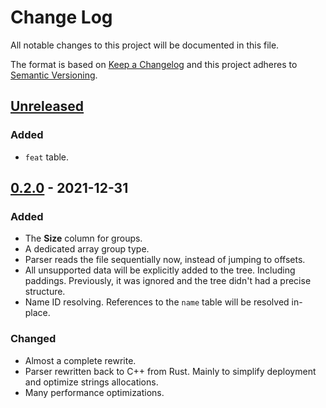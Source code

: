 # Change Log
All notable changes to this project will be documented in this file.

The format is based on [Keep a Changelog](http://keepachangelog.com/)
and this project adheres to [Semantic Versioning](http://semver.org/).

## [Unreleased]
### Added
- `feat` table.

## [0.2.0] - 2021-12-31
### Added
- The **Size** column for groups.
- A dedicated array group type.
- Parser reads the file sequentially now, instead of jumping to offsets.
- All unsupported data will be explicitly added to the tree. Including paddings.
  Previously, it was ignored and the tree didn't had a precise structure.
- Name ID resolving. References to the `name` table will be resolved in-place.

### Changed
- Almost a complete rewrite.
- Parser rewritten back to C++ from Rust. Mainly to simplify deployment and
  optimize strings allocations.
- Many performance optimizations.

[Unreleased]: https://github.com/RazrFalcon/ttf-explorer/compare/v0.2.0...HEAD
[0.2.0]: https://github.com/RazrFalcon/rustybuzz/compare/v0.1.0...v0.2.0
